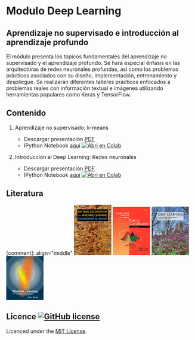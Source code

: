 # Modulo Deep Learning
## Aprendizaje no supervisado e introducción al aprendizaje profundo

El módulo presenta los tópicos fundamentales del aprendizaje no supervisado y el aprendizaje profundo. Se hará especial énfasis en las arquitecturas de redes neuronales profundas, así como los problemas prácticos asociados con su diseño, implementación, entrenamiento y despliegue. Se realizarán diferentes talleres prácticos enfocados a problemas reales con información textual e imágenes utilizando herramientas populares como Keras y TensorFlow.


## Contenido
1. Aprendizaje no supervisado: k-means
	* Descargar presentación [PDF](https://github.com/marcoteran/deeplearningmodule/raw/main/01_deeplearining_unsupervisedlearning.pdf)
	* IPython Notebook [aquí](https://github.com/marcoteran/deeplearningmodule/blob/main/01_unsupervisedlearning_kmeans/01_unsupervisedlearning_kmeans.ipynb) [![Abri en Colab](https://colab.research.google.com/assets/colab-badge.svg)](https://colab.research.google.com/github/marcoteran/deeplearningmodule/blob/main/01_unsupervisedlearning_kmeans/01_unsupervisedlearning_kmeans.ipynb)
	
1. Introducción al Deep Learning: Redes neuronales
	* Descargar presentación [PDF](https://github.com/marcoteran/deeplearningmodule/raw/main/02_deeplearining_introtodeepLearning_DNN.pdf)
	* IPython Notebook [aquí](https://github.com/marcoteran/deeplearningmodule/blob/main/02_introtodeeplearning_MLP/02_deepleaningintroduction_DNN.ipynb) [![Abri en Colab](https://colab.research.google.com/assets/colab-badge.svg)](https://colab.research.google.com/github/marcoteran/deeplearningmodule/blob/main/02_introtodeeplearning_MLP/02_deepleaningintroduction_DNN.ipynb)

## Literatura

<p float="left">
[comment]: align="middle"
  <img src="/_aditionalmaterial/books/_pics/BishopPattern Recognition.jpg" width="100" />
  <img src="/_aditionalmaterial/books/_pics/DudaPatternclassification.jpg" width="100" /> 
  <img src="/_aditionalmaterial/books/_pics/IanGoodfellowDeepLearning.jpg" width="100" />
  <img src="/_aditionalmaterial/books/_pics/MurphyMachine Learning.jpg" width="100" />
</p>

## Licence [![GitHub license](https://img.shields.io/github/license/marcoteran/deeplearningmodule.svg)](https://github.com/marcoteran/deeplearningmodule/blob/master/LICENSE)

Licenced under the [MIT License](https://github.com/MinorMole/RcloneLab/blob/master/LICENSE).